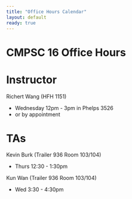 ```yaml
---
title: "Office Hours Calendar"
layout: default
ready: true
---
```


<h1><strong>CMPSC 16 Office Hours</strong></h1>

# Instructor
Richert Wang (HFH 1151)
* Wednesday 12pm - 3pm in Phelps 3526
* or by appointment

# TAs
Kevin Burk (Trailer 936 Room 103/104)
* Thurs 12:30 - 1:30pm

Kun Wan (Trailer 936 Room 103/104)
* Wed 3:30 - 4:30pm


